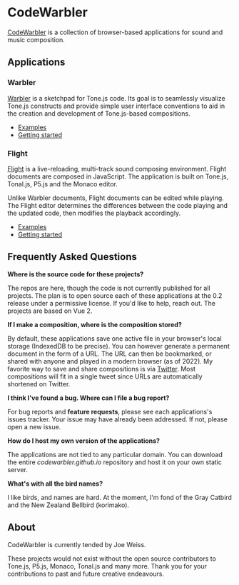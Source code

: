# CodeWarbler

[CodeWarbler](https://codewarbler.github.io) is a collection of browser-based applications for sound and music composition.

## Applications

### Warbler

[Warbler](https://codewarbler.github.io/warbler/0.1/) is a sketchpad for Tone.js code. Its goal is to seamlessly visualize Tone.js constructs and provide simple user interface conventions to aid in the creation and development of Tone.js-based compositions.

- [Examples](https://codewarbler.github.io/warbler/examples/)
- [Getting started](https://codewarbler.github.io/warbler/tutorial/)

### Flight

[Flight](https://codewarbler.github.io/flight/0.1/) is a live-reloading, multi-track sound composing environment. Flight documents are composed in JavaScript. The application is built on Tone.js, Tonal.js, P5.js and the Monaco editor.

Unlike Warbler documents, Flight documents can be edited while playing. The Flight editor determines the differences between the code playing and the updated code, then modifies the playback accordingly.

- [Examples](https://codewarbler.github.io/flight/examples/)
- [Getting started](https://codewarbler.github.io/flight/tutorial/)

## Frequently Asked Questions

**Where is the source code for these projects?**

The repos are here, though the code is not currently published for all projects. The plan is to open source each of these applications at the 0.2 release under a permissive license. If you'd like to help, reach out. The projects are based on Vue 2.

**If I make a composition, where is the composition stored?**

By default, these applications save one active file in your browser's local storage (IndexedDB to be precise). You can however generate a permanent document in the form of a URL. The URL can then be bookmarked, or shared with anyone and played in a modern browser (as of 2022). My favorite way to save and share compositions is via [Twitter](https://twitter.com/codewarbler). Most compositions will fit in a single tweet since URLs are automatically shortened on Twitter.

**I think I've found a bug. Where can I file a bug report?**

For bug reports and **feature requests**, please see each applications's issues tracker. Your issue may have already been addressed. If not, please open a new issue.

**How do I host my own version of the applications?**

The applications are not tied to any particular domain. You can download the entire _codewarbler.github.io_ repository and host it on your own static server.

**What's with all the bird names?**

I like birds, and names are hard. At the moment, I'm fond of the Gray Catbird and the New Zealand Bellbird (korimako).

## About

CodeWarbler is currently tended by Joe Weiss.

These projects would not exist without the open source contributors to Tone.js, P5.js, Monaco, Tonal.js and many more. Thank you for your contributions to past and future creative endeavours.
